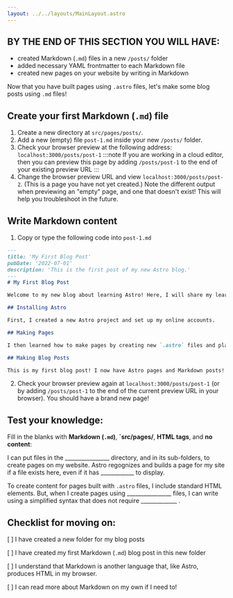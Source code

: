 ```yaml
---
layout: ../../layouts/MainLayout.astro
---
```


## BY THE END OF THIS SECTION YOU WILL HAVE:
- created Markdown (`.md`) files in a new `/posts/` folder
- added necessary YAML frontmatter to each Markdown file
- created new pages on your website by writing in Markdown


Now that you have built pages using `.astro` files, let's make some blog posts using `.md` files!

## Create your first Markdown (`.md`) file

1. Create a new directory at `src/pages/posts/`. 
2. Add a new (empty) file `post-1.md` inside your new `/posts/` folder.
3. Check your browser preview at the following address: `localhost:3000/posts/post-1`
:::note
If you are working in a cloud editor, then you can preview this page by adding `/posts/post-1` to the end of your existing preview URL
:::
4. Change the browser preview URL and view `localhost:3000/posts/post-2`. (This is a page you have not yet created.) Note the different output when previewing an "empty" page, and one that doesn't exist! This will help you troubleshoot in the future.

## Write Markdown content

1. Copy or type the following code into `post-1.md`
```markdown
---
title: 'My First Blog Post'
pubDate: '2022-07-01'
description: 'This is the first post of my new Astro blog.'
---
# My First Blog Post

Welcome to my new blog about learning Astro! Here, I will share my learning journey as I build a new website.

## Installing Astro

First, I created a new Astro project and set up my online accounts.

## Making Pages

I then learned how to make pages by creating new `.astro` files and placing them in the `src/pages/` folder.

## Making Blog Posts

This is my first blog post! I now have Astro pages and Markdown posts!
```
2. Check your browser preview again at `localhost:3000/posts/post-1` (or by adding `/posts/post-1` to the end of the current preview URL in your browser). You should have a brand new page!


## Test your knowledge:

Fill in the blanks with **Markdown (`.md`)**, **`src/pages/**, **HTML tags**, and **no content**:

I can put files in the ________________ directory, and in its sub-folders, to create pages on my website. Astro regognizes and builds a page for my site if a file exists here, even if it has ____________ to display. 

To create content for pages built with `.astro` files, I include standard HTML elements. But, when I create pages using ________________ files, I can write using a simplified syntax that does not require _____________ .   


## Checklist for moving on:
[ ] I have created a new folder for my blog posts

[ ] I have created my first Markdown (`.md`) blog post in this new folder

[ ] I understand that Markdown is another language that, like Astro, produces HTML in my browser.

[ ] I can read more about Markdown on my own if I need to!